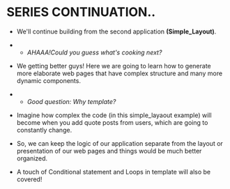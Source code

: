 # **SERIES CONTINUATION..**
- We'll continue building from the second application **(Simple_Layout)**.

- - *AHAAA!Could you guess what's cooking next?*

- We getting better guys! Here we are going to learn how to generate more elaborate web pages that have complex structure and many more dynamic components.

- - *Good question: Why template?*
- Imagine how complex the code (in this simple_layaout example) will become when you add quote posts from users, which are going to constantly change.

- So, we can keep the logic of our application separate from the layout or presentation of our web pages and things would be much better organized. 

- A touch of Conditional statement and Loops in template will also be covered!